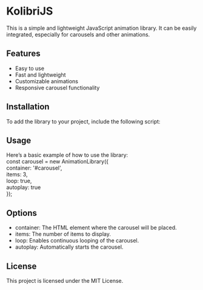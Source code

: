 # KolibriJS
This is a simple and lightweight JavaScript animation library. It can be easily integrated, especially for carousels and other animations.

## Features
- Easy to use
- Fast and lightweight
- Customizable animations
- Responsive carousel functionality


## Installation
To add the library to your project, include the following script:
<br>
<script src="path/to/js-animation-library.js"></script>


## Usage
Here’s a basic example of how to use the library:
<br>
const carousel = new AnimationLibrary({
<br> container: '#carousel',
<br> items: 3,
<br> loop: true,
<br> autoplay: true
<br>
});


## Options
- container: The HTML element where the carousel will be placed.
- items: The number of items to display.
- loop: Enables continuous looping of the carousel.
- autoplay: Automatically starts the carousel.


## License
This project is licensed under the MIT License.
